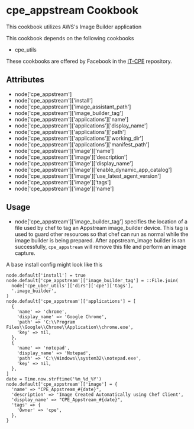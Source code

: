 cpe_appstream Cookbook
========================
This cookbook utilizes AWS's Image Builder application

This cookbook depends on the following cookbooks

* cpe_utils

These cookbooks are offered by Facebook in the [IT-CPE](https://github.com/facebook/IT-CPE) repository.

Attributes
----------
* node['cpe_appstream']
* node['cpe_appstream']['install']
* node['cpe_appstream']['image_assistant_path']
* node['cpe_appstream']['image_builder_tag']
* node['cpe_appstream']['applications']['name']
* node['cpe_appstream']['applications']['display_name']
* node['cpe_appstream']['applications']['path']
* node['cpe_appstream']['applications']['working_dir']
* node['cpe_appstream']['applications']['manifest_path']
* node['cpe_appstream']['image']['name']
* node['cpe_appstream']['image']['description']
* node['cpe_appstream']['image']['display_name']
* node['cpe_appstream']['image']['enable_dynamic_app_catalog']
* node['cpe_appstream']['image']['use_latest_agent_version']
* node['cpe_appstream']['image']['tags']
* node['cpe_appstream']['image']['name']


Usage
---
* node['cpe_appstream']['image_builder_tag'] specifies the location of a file used by chef to tag an Appstream image_builder device. This tag is used to guard other resources so that chef can run as normal while the image builder is being prepared. After appstream_image builder is ran successfully, `cpe_appstream` will remove this file and perform an image capture.

A base install config might look like this
```
node.default['install'] = true
node.default['cpe_appstream']['image_builder_tag'] = ::File.join(
  node['cpe_uber_utils']['dirs']['cpe']['tags'],
  '.image_builder',
)
node.default['cpe_appstream']['applications'] = [
  {
    'name' => 'chrome',
    'display_name' => 'Google Chrome',
    'path' => 'C:\\Program Files\\Google\\Chrome\\Application\\chrome.exe',
    'key' => nil,
  },
  {
    'name' => 'notepad',
    'display_name' => 'Notepad',
    'path' => 'C:\\Windows\\system32\\notepad.exe',
    'key' => nil,
  },
]
date = Time.now.strftime('%m_%d_%Y')
node.default['cpe_appstream']['image'] = {
  'name' => "CPE_Appstream_#{date}",
  'description' => 'Image Created Automatically using Chef Client',
  'display_name' => "CPE_Appstream_#{date}",
  'tags' => {
    'Owner' => 'cpe',
  },
}
```

